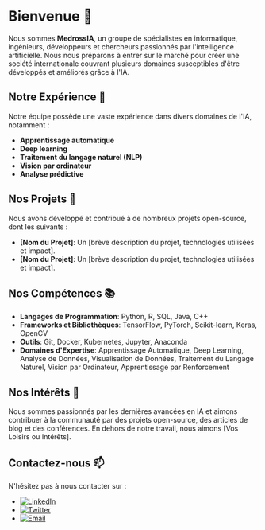 # Bienvenue 👋

Nous sommes **MedrossIA**, un groupe de spécialistes en informatique, ingénieurs, développeurs et chercheurs passionnés par l'intelligence artificielle. Nous nous préparons à entrer sur le marché pour créer une société internationale couvrant plusieurs domaines susceptibles d'être développés et améliorés grâce à l'IA.

## Notre Expérience 💼
Notre équipe possède une vaste expérience dans divers domaines de l'IA, notamment :
- **Apprentissage automatique**
- **Deep learning**
- **Traitement du langage naturel (NLP)**
- **Vision par ordinateur**
- **Analyse prédictive**

## Nos Projets 🚀
Nous avons développé et contribué à de nombreux projets open-source, dont les suivants :
- **[Nom du Projet]**: Un [brève description du projet, technologies utilisées et impact].
- **[Nom du Projet]**: Un [brève description du projet, technologies utilisées et impact].

## Nos Compétences 📚
- **Langages de Programmation**: Python, R, SQL, Java, C++
- **Frameworks et Bibliothèques**: TensorFlow, PyTorch, Scikit-learn, Keras, OpenCV
- **Outils**: Git, Docker, Kubernetes, Jupyter, Anaconda
- **Domaines d'Expertise**: Apprentissage Automatique, Deep Learning, Analyse de Données, Visualisation de Données, Traitement du Langage Naturel, Vision par Ordinateur, Apprentissage par Renforcement

## Nos Intérêts 🌟
Nous sommes passionnés par les dernières avancées en IA et aimons contribuer à la communauté par des projets open-source, des articles de blog et des conférences. En dehors de notre travail, nous aimons [Vos Loisirs ou Intérêts].

## Contactez-nous 📫
N'hésitez pas à nous contacter sur :
- [![LinkedIn](https://img.shields.io/badge/LinkedIn-0077B5?style=for-the-badge&logo=linkedin&logoColor=white)](https://www.linkedin.com/in/votre-nom-utilisateur)
- [![Twitter](https://img.shields.io/badge/Twitter-1DA1F2?style=for-the-badge&logo=twitter&logoColor=white)](https://twitter.com/votre-nom-utilisateur)
- [![Email](https://img.shields.io/badge/Email-D14836?style=for-the-badge&logo=gmail&logoColor=white)](mailto:votre-email@example.com)
